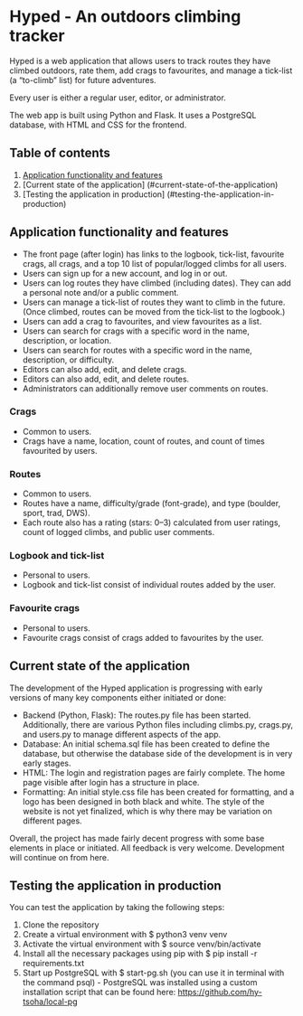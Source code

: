 # Hyped - An outdoors climbing tracker

Hyped is a web application that allows users to track routes they have climbed outdoors, rate them, add crags to favourites, and manage a tick-list (a “to-climb” list) for future adventures.

Every user is either a regular user, editor, or administrator.

The web app is built using Python and Flask. It uses a PostgreSQL database, with HTML and CSS for the frontend.

## Table of contents
1. [Application functionality and features](#application-functionality-and-features)
2. [Current state of the application]
(#current-state-of-the-application)
3. [Testing the application in production]
(#testing-the-application-in-production)

## Application functionality and features

- The front page (after login) has links to the logbook, tick-list, favourite crags, all crags, and a top 10 list of popular/logged climbs for all users.
- Users can sign up for a new account, and log in or out.
- Users can log routes they have climbed (including dates). They can add a personal note and/or a public comment.
- Users can manage a tick-list of routes they want to climb in the future. (Once climbed, routes can be moved from the tick-list to the logbook.)
- Users can add a crag to favourites, and view favourites as a list.
- Users can search for crags with a specific word in the name, description, or location.
- Users can search for routes with a specific word in the name, description, or difficulty.
- Editors can also add, edit, and delete crags.
- Editors can also add, edit, and delete routes.
- Administrators can additionally remove user comments on routes.

### Crags

- Common to users.
- Crags have a name, location, count of routes, and count of times favourited by users.

### Routes

- Common to users.
- Routes have a name, difficulty/grade (font-grade), and type (boulder, sport, trad, DWS).
- Each route also has a rating (stars: 0–3) calculated from user ratings, count of logged climbs, and public user comments.

### Logbook and tick-list

- Personal to users.
- Logbook and tick-list consist of individual routes added by the user.

### Favourite crags

- Personal to users.
- Favourite crags consist of crags added to favourites by the user.


## Current state of the application

The development of the Hyped application is progressing with early versions of many key components either initiated or done:
 
- Backend (Python, Flask): The routes.py file has been started. Additionally, there are various Python files including climbs.py, crags.py, and users.py to manage different aspects of the app.
- Database: An initial schema.sql file has been created to define the database, but otherwise the database side of the development is in very early stages.
- HTML: The login and registration pages are fairly complete. The home page visible after login has a structure in place.
- Formatting: An initial style.css file has been created for formatting, and a logo has been designed in both black and white. The style of the website is not yet finalized, which is why there may be variation on different pages.
 
Overall, the project has made fairly decent progress with some base elements in place or initiated. All feedback is very welcome. Development will continue on from here.


## Testing the application in production

You can test the application by taking the following steps: 
1. Clone the repository
2. Create a virtual environment with $ python3 venv venv
3. Activate the virtual environment with $ source venv/bin/activate
4. Install all the necessary packages using pip with $ pip install -r requirements.txt
5. Start up PostgreSQL with $ start-pg.sh (you can use it in terminal with the command psql) - PostgreSQL was installed using a custom installation script that can be found here: https://github.com/hy-tsoha/local-pg